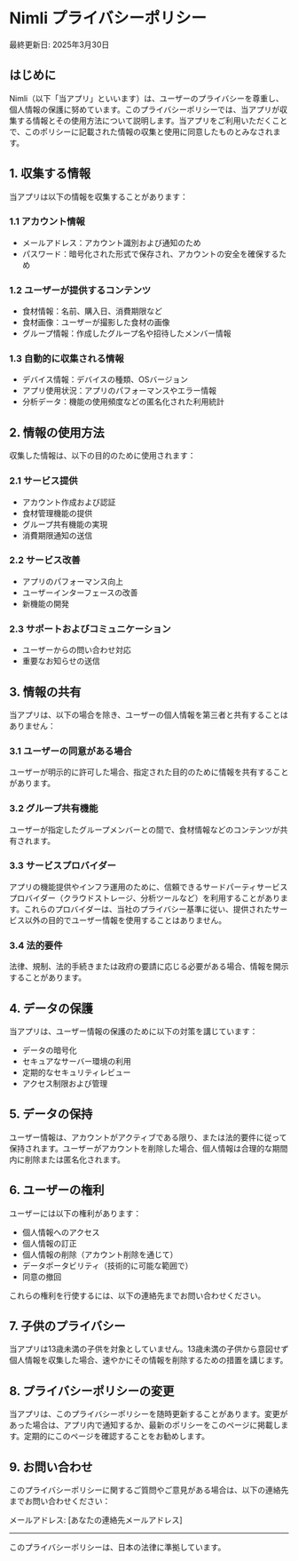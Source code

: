 # Nimli プライバシーポリシー

最終更新日: 2025年3月30日

## はじめに

Nimli（以下「当アプリ」といいます）は、ユーザーのプライバシーを尊重し、個人情報の保護に努めています。このプライバシーポリシーでは、当アプリが収集する情報とその使用方法について説明します。当アプリをご利用いただくことで、このポリシーに記載された情報の収集と使用に同意したものとみなされます。

## 1. 収集する情報

当アプリは以下の情報を収集することがあります：

### 1.1 アカウント情報
- メールアドレス：アカウント識別および通知のため
- パスワード：暗号化された形式で保存され、アカウントの安全を確保するため

### 1.2 ユーザーが提供するコンテンツ
- 食材情報：名前、購入日、消費期限など
- 食材画像：ユーザーが撮影した食材の画像
- グループ情報：作成したグループ名や招待したメンバー情報

### 1.3 自動的に収集される情報
- デバイス情報：デバイスの種類、OSバージョン
- アプリ使用状況：アプリのパフォーマンスやエラー情報
- 分析データ：機能の使用頻度などの匿名化された利用統計

## 2. 情報の使用方法

収集した情報は、以下の目的のために使用されます：

### 2.1 サービス提供
- アカウント作成および認証
- 食材管理機能の提供
- グループ共有機能の実現
- 消費期限通知の送信

### 2.2 サービス改善
- アプリのパフォーマンス向上
- ユーザーインターフェースの改善
- 新機能の開発

### 2.3 サポートおよびコミュニケーション
- ユーザーからの問い合わせ対応
- 重要なお知らせの送信

## 3. 情報の共有

当アプリは、以下の場合を除き、ユーザーの個人情報を第三者と共有することはありません：

### 3.1 ユーザーの同意がある場合
ユーザーが明示的に許可した場合、指定された目的のために情報を共有することがあります。

### 3.2 グループ共有機能
ユーザーが指定したグループメンバーとの間で、食材情報などのコンテンツが共有されます。

### 3.3 サービスプロバイダー
アプリの機能提供やインフラ運用のために、信頼できるサードパーティサービスプロバイダー（クラウドストレージ、分析ツールなど）を利用することがあります。これらのプロバイダーは、当社のプライバシー基準に従い、提供されたサービス以外の目的でユーザー情報を使用することはありません。

### 3.4 法的要件
法律、規制、法的手続きまたは政府の要請に応じる必要がある場合、情報を開示することがあります。

## 4. データの保護

当アプリは、ユーザー情報の保護のために以下の対策を講じています：

- データの暗号化
- セキュアなサーバー環境の利用
- 定期的なセキュリティレビュー
- アクセス制限および管理

## 5. データの保持

ユーザー情報は、アカウントがアクティブである限り、または法的要件に従って保持されます。ユーザーがアカウントを削除した場合、個人情報は合理的な期間内に削除または匿名化されます。

## 6. ユーザーの権利

ユーザーには以下の権利があります：

- 個人情報へのアクセス
- 個人情報の訂正
- 個人情報の削除（アカウント削除を通じて）
- データポータビリティ（技術的に可能な範囲で）
- 同意の撤回

これらの権利を行使するには、以下の連絡先までお問い合わせください。

## 7. 子供のプライバシー

当アプリは13歳未満の子供を対象としていません。13歳未満の子供から意図せず個人情報を収集した場合、速やかにその情報を削除するための措置を講じます。

## 8. プライバシーポリシーの変更

当アプリは、このプライバシーポリシーを随時更新することがあります。変更があった場合は、アプリ内で通知するか、最新のポリシーをこのページに掲載します。定期的にこのページを確認することをお勧めします。

## 9. お問い合わせ

このプライバシーポリシーに関するご質問やご意見がある場合は、以下の連絡先までお問い合わせください：

メールアドレス: [あなたの連絡先メールアドレス]

---

このプライバシーポリシーは、日本の法律に準拠しています。